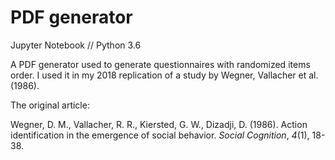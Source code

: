 # PDF generator 
Jupyter Notebook // Python 3.6

A PDF generator used to generate questionnaires with randomized items order.
I used it in my 2018 replication of a study by Wegner, Vallacher et al. (1986).

The original article:

Wegner, D. M., Vallacher, R. R., Kiersted, G. W., Dizadji, D. (1986). Action identification in the emergence of social behavior. *Social Cognition*, *4*(1), 18-38.

